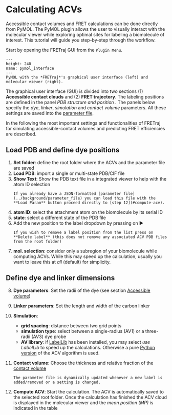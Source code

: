 # Calculating ACVs

Accessible contact volumes and FRET calculations can be done directly from PyMOL. The PyMOL plugin allows the user to visually interact with the molecular viewer while exploring optimal sites for labeling a biomolecule of interest. This tutorial will guide you step-by-step through the workflow.

Start by opening the FRETraj GUI from the `Plugin Menu`.

```{figure} ../images/PyMOL_interface.png
---
height: 240
name: pymol_interface
---
PyMOL with the *FRETraj*'s graphical user interface (left) and molecular viewer (right).
```

The graphical user interface (GUI) is divided into two sections (1) **Accessible contact clouds** and (2) **FRET trajectory**. The labeling positions are defined in the panel *PDB structure and position* . The panels below specify the *dye*, *linker*, *simulation* and *contact volume* parameters. All these settings are saved into the [parameter file](../background/parameter_file).

In the following the most important settings and functionalities of FRETraj for simulating accessible-contact volumes and predicting FRET efficiencies are described. 

## Load PDB and define dye positions 

1. **Set folder**: define the root folder where the ACVs and the parameter file are saved
2. **Load PDB**: import a single or multi-state PDB/CIF file
3. **Show Text**: Show the PDB text file in a integrated viewer to help with the atom ID selection
    ```{hint}
    If you already have a JSON-formatted [parameter file](../background/parameter_file) you can load this file with the **Load Param** button proceed directly to [step 12](#compute-acv).
    ```
4. **atom ID**: select the attachment atom on the biomolecule by its serial ID
5. **state**: select a different state of the PDB file
6. Add the new position to the label dropdown by pressing on ▶️
    ```{note}
    If you wish to remove a label position from the list press on **Delete label** (this does not remove any associated ACV PDB files from the root folder)
    ```
7. **mol. selection**: consider only a subregion of your biomolecule while computing ACVs. While this may speed up the calculation, usually you want to leave this at *all* (default) for simplicity.

## Define dye and linker dimensions

8. **Dye parameters**: Set the radii of the dye (see section [Accessible volume](../background/accessible_volume))
9. **Linker parameters**: Set the length and width of the carbon linker
10. **Simulation**: 
    - **grid spacing**: distance between two grid points
    - **simulation type**: select between a single-radius (AV1) or a three-radii (AV3) dye probe
    - **AV library**: if [LabelLib](https://github.com/Fluorescence-Tools/LabelLib) has been installed, you may select *use LabelLib* to speed up the calculations. Otherwise a pure [Python version](../module/grid) of the ACV algorithm is used.

11. **Contact volume**: Choose the thickness and relative fraction of the [contact volume](../background/contact_volume)
    <a name="compute-acv"></a>
    ```{note}
    The parameter file is dynamically updated whenever a new label is added/removed or a setting is changed.
    ```
12. **Compute ACV**: Start the calculation. The ACV is automatically saved to the selected root folder. Once the calculation has finished the ACV cloud is displayed in the molecular viewer and the *mean position (MP)* is indicated in the table